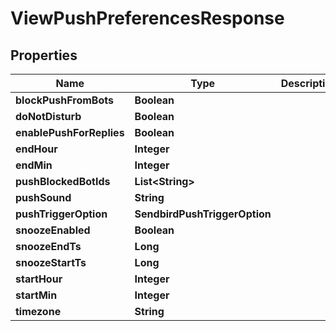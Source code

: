 

# ViewPushPreferencesResponse


## Properties

| Name | Type | Description | Notes |
|------------ | ------------- | ------------- | -------------|
|**blockPushFromBots** | **Boolean** |  |  [optional] |
|**doNotDisturb** | **Boolean** |  |  [optional] |
|**enablePushForReplies** | **Boolean** |  |  [optional] |
|**endHour** | **Integer** |  |  [optional] |
|**endMin** | **Integer** |  |  [optional] |
|**pushBlockedBotIds** | **List&lt;String&gt;** |  |  [optional] |
|**pushSound** | **String** |  |  [optional] |
|**pushTriggerOption** | **SendbirdPushTriggerOption** |  |  [optional] |
|**snoozeEnabled** | **Boolean** |  |  [optional] |
|**snoozeEndTs** | **Long** |  |  [optional] |
|**snoozeStartTs** | **Long** |  |  [optional] |
|**startHour** | **Integer** |  |  [optional] |
|**startMin** | **Integer** |  |  [optional] |
|**timezone** | **String** |  |  [optional] |



